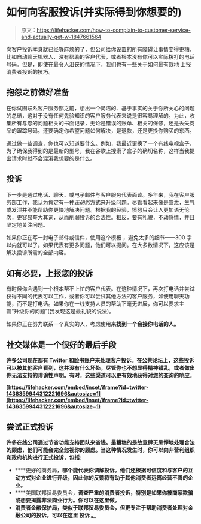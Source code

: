 # 如何向客服投诉(并实际得到你想要的)

> 原文：<https://lifehacker.com/how-to-complain-to-customer-service-and-actually-get-w-1847661564>

向客户投诉本身就已经够麻烦的了，但公司给你设置的所有障碍让事情变得更糟，比如自动聊天机器人、没有帮助的客户代表，或者根本没有你可以实际拨打的电话号码。但是，即使在最令人沮丧的情况下，我们也有一些关于如何最有效地 上报消费者投诉的技巧。



## **抱怨之前做好准备**

在你试图联系客户服务部之前，想出一个简洁的、基于事实的关于你所关心的问题的总结，这对于没有任何先验知识的客户服务代表来说是很容易理解的。为此，收集所有与您的问题相关的书面记录，无论是错误的账单、相关的保修，还是丢失商品的跟踪号码。还要确定你希望问题如何解决，是退款，还是更换你购买的东西。

通过做一些调查，你也可以知道要什么。例如，我最近更换了一个有线电视盒子，为了确保我得到的是最新的型号，我在谷歌上搜索了盒子的确切名称，这样当我提出请求时就不会混淆我想要的是什么。

## **投诉**

下一步是通过电话、聊天、或电子邮件与客户服务代表面谈。多年来，我在客户服务部工作，我认为肯定有一种*正确的*方式来升级问题。尽管看起来像是宣泄，生气或发泄并不能帮助你更快地解决问题。根据我的经验，愤怒只会让人更加语无伦次，更容易夸大其词，从而削弱投诉的合法性。相反，要有礼貌，不动感情，并且坚定地关注问题。

如果你正在写一封电子邮件或信件，使用这个模板 ，避免太多的细节——300 字以内就可以了。如果代表有更多问题，他们可以提问。在大多数情况下，这应该是解决投诉所需的全部内容。

## **如有必要，上报您的投诉**

有时候你会遇到一个根本帮不上忙的客户代表。在这种情况下，再次打电话并尝试获得不同的代表可以工作，或者你可以尝试其他方法的客户服务，如使用聊天功能，而不是打电话。如果你在一线支持人员的帮助下毫无进展，你可以要求主管“升级你的问题”(我发现这是最礼貌的说法)。

如果你正在努力联系一个真实的人，考虑使用[](https://gethuman.com/)**来找到一个会接你电话的人。**

## ****社交媒体是一个很好的最后手段****

**许多公司现在都有 Twitter 和脸书账户来处理客户投诉。在公共论坛上，这些投诉可以被其他客户看到，这并没有什么坏处，尽管你也不想显得精神错乱，或者做出你无法支持的诽谤性声明。有时，这些渠道可以更有效地获得对您的查询的响应。**

 **[https://lifehacker.com/embed/inset/iframe?id=twitter-1436359944312221696&autosize=1](https://lifehacker.com/embed/inset/iframe?id=twitter-1436359944312221696&autosize=1)** 

## ****尝试正式投诉****

**许多在线公司通过节省功能支持团队来省钱。最糟糕的是故意肆无忌惮地处理合法的顾虑，他们可能会完全忽视你的顾虑。当这种情况发生时，你可以向非营利组织和政府机构进行正式投诉，包括:**

*   ****更好的商务局，**哪个能代表你调解投诉。他们还根据可信度和与客户的互动方式对企业进行评级，因此你的反馈将有助于其他消费者远离经营不善的企业。**
*   ****美国联邦贸易委员会，****调查严重的消费者投诉，特别是如果你被商家欺骗或想要揭露非法商业行为。你可以在这里做。****
*   ******消费者金融保护局**，类似于联邦贸易委员会，但更专注于帮助消费者处理对金融公司的投诉。可以在这里 投诉 [。](https://www.consumerfinance.gov/complaint/)****